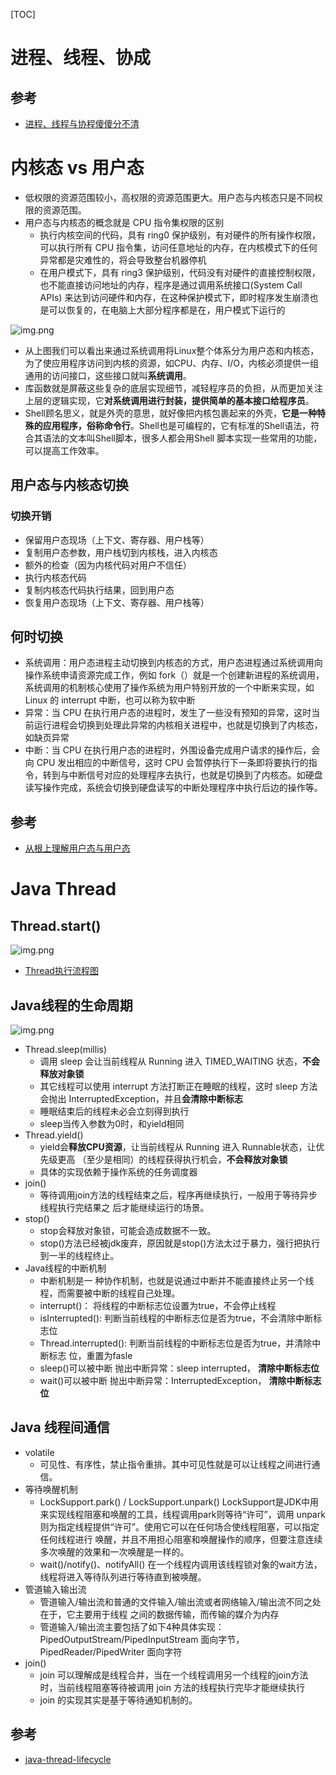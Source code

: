 [TOC]

# 进程、线程、协成

## 参考

- [进程、线程与协程傻傻分不清](https://mp.weixin.qq.com/s/jhOSjVyRA6rNKqVT2pKMIQ)

# 内核态 vs 用户态

- 低权限的资源范围较小，高权限的资源范围更大。用户态与内核态只是不同权限的资源范围。
- 用户态与内核态的概念就是 CPU 指令集权限的区别
    - 执行内核空间的代码，具有 ring0 保护级别，有对硬件的所有操作权限，可以执行所有 CPU 指令集，访问任意地址的内存，在内核模式下的任何异常都是灾难性的，将会导致整台机器停机
    - 在用户模式下，具有 ring3 保护级别，代码没有对硬件的直接控制权限，也不能直接访问地址的内存，程序是通过调用系统接口(System Call APIs)
      来达到访问硬件和内存，在这种保护模式下，即时程序发生崩溃也是可以恢复的，在电脑上大部分程序都是在，用户模式下运行的

![img.png](../../../../resources/image/concurrency/内核态&用户态.png)

- 从上图我们可以看出来通过系统调用将Linux整个体系分为用户态和内核态，为了使应用程序访问到内核的资源，如CPU、内存、I/O，内核必须提供一组通用的访问接口，这些接口就叫**系统调用**。
- 库函数就是屏蔽这些复杂的底层实现细节，减轻程序员的负担，从而更加关注上层的逻辑实现，它**对系统调用进行封装，提供简单的基本接口给程序员**。
- Shell顾名思义，就是外壳的意思，就好像把内核包裹起来的外壳，**它是一种特殊的应用程序，俗称命令行**。Shell也是可编程的，它有标准的Shell语法，符合其语法的文本叫Shell脚本，很多人都会用Shell
  脚本实现一些常用的功能，可以提高工作效率。

## 用户态与内核态切换

### 切换开销

- 保留用户态现场（上下文、寄存器、用户栈等）
- 复制用户态参数，用户栈切到内核栈，进入内核态
- 额外的检查（因为内核代码对用户不信任）
- 执行内核态代码
- 复制内核态代码执行结果，回到用户态
- 恢复用户态现场（上下文、寄存器、用户栈等）

## 何时切换

- 系统调用：用户态进程主动切换到内核态的方式，用户态进程通过系统调用向操作系统申请资源完成工作，例如 fork（）就是一个创建新进程的系统调用，系统调用的机制核心使用了操作系统为用户特别开放的一个中断来实现，如Linux 的
  interrupt 中断，也可以称为软中断
- 异常：当 CPU 在执行用户态的进程时，发生了一些没有预知的异常，这时当前运行进程会切换到处理此异常的内核相关进程中，也就是切换到了内核态，如缺页异常
- 中断：当 CPU 在执行用户态的进程时，外围设备完成用户请求的操作后，会向 CPU 发出相应的中断信号，这时 CPU
  会暂停执行下一条即将要执行的指令，转到与中断信号对应的处理程序去执行，也就是切换到了内核态。如硬盘读写操作完成，系统会切换到硬盘读写的中断处理程序中执行后边的操作等。

## 参考

- [从根上理解用户态与用户态](https://juejin.cn/post/6923863670132850701)

# Java Thread

## Thread.start()

![img.png](../../../../resources/image/concurrency/线程创建与启动流程.png)

- [Thread执行流程图](https://www.processon.com/view/link/5f02ed9e6376891e81fec8d5)

## Java线程的生命周期

![img.png](../../../../resources/image/concurrency/JavaThreadLiftCycle.png)

- Thread.sleep(millis)
    - 调用 sleep 会让当前线程从 Running 进入 TIMED_WAITING 状态，**不会释放对象锁**
    - 其它线程可以使用 interrupt 方法打断正在睡眠的线程，这时 sleep 方法会抛出 InterruptedException，并且**会清除中断标志**
    - 睡眠结束后的线程未必会立刻得到执行
    - sleep当传入参数为0时，和yield相同
- Thread.yield()
    - yield会**释放CPU资源**，让当前线程从 Running 进入 Runnable状态，让优先级更高 （至少是相同）的线程获得执行机会，**不会释放对象锁**
    - 具体的实现依赖于操作系统的任务调度器
- join()
    - 等待调用join方法的线程结束之后，程序再继续执行，一般用于等待异步线程执行完结果之 后才能继续运行的场景。
- stop()
    - stop会释放对象锁，可能会造成数据不一致。
    - stop()方法已经被jdk废弃，原因就是stop()方法太过于暴力，强行把执行到一半的线程终止。
- Java线程的中断机制
    - 中断机制是一 种协作机制，也就是说通过中断并不能直接终止另一个线程，而需要被中断的线程自己处理。
    - interrupt()： 将线程的中断标志位设置为true，不会停止线程
    - isInterrupted(): 判断当前线程的中断标志位是否为true，不会清除中断标志位
    - Thread.interrupted(): 判断当前线程的中断标志位是否为true，并清除中断标志 位，重置为fasle
    - sleep()可以被中断 抛出中断异常：sleep interrupted， **清除中断标志位**
    - wait()可以被中断 抛出中断异常：InterruptedException， **清除中断标志位**

## Java 线程间通信

- volatile
    - 可见性、有序性，禁止指令重排。其中可见性就是可以让线程之间进行通信。
- 等待唤醒机制
    - LockSupport.park() / LockSupport.unpark() LockSupport是JDK中用来实现线程阻塞和唤醒的工具，线程调用park则等待“许可”，调用
      unpark则为指定线程提供“许可”。使用它可以在任何场合使线程阻塞，可以指定任何线程进行 唤醒，并且不用担心阻塞和唤醒操作的顺序，但要注意连续多次唤醒的效果和一次唤醒是一样的。
    - wait()/notify()、notifyAll() 在一个线程内调用该线程锁对象的wait方法，线程将进入等待队列进行等待直到被唤醒。
- 管道输入输出流
    - 管道输入/输出流和普通的文件输入/输出流或者网络输入/输出流不同之处在于，它主要用于线程 之间的数据传输，而传输的媒介为内存
    - 管道输入/输出流主要包括了如下4种具体实现： PipedOutputStream/PipedInputStream 面向字节，PipedReader/PipedWriter 面向字符
- join()
    - join 可以理解成是线程合并，当在一个线程调用另一个线程的join方法时，当前线程阻塞等待被调用 join 方法的线程执行完毕才能继续执行
    - join 的实现其实是基于等待通知机制的。

## 参考

- [java-thread-lifecycle](https://www.baeldung.com/java-thread-lifecycle)